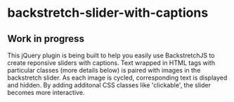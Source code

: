 backstretch-slider-with-captions
================================

Work in progress
----------------

This jQuery plugin is being built to help you easily use BackstretchJS to create reponsive sliders with captions. Text wrapped in HTML tags with particular classes (more details below) is paired with images in the backstretch slider. As each image is cycled, corresponding text is displayed and hidden. By adding additonal CSS classes like 'clickable', the slider becomes more interactive.
